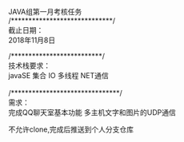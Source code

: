 ﻿JAVA组第一月考核任务</br>
/*****************************/</br>
截止日期：</br>
2018年11月8日</br>

/**************************/</br>
技术栈要求：</br>
javaSE  集合  IO  多线程   NET通信</br>   
/*******************************/</br>
需求：</br>
完成QQ聊天室基本功能 多主机文字和图片的UDP通信</br>

不允许clone,完成后推送到个人分支仓库</br>